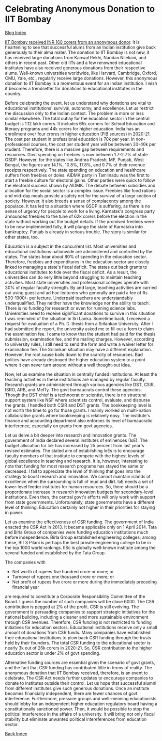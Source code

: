 # Celebrating Anonymous Donation to IIT Bombay

[Blog Index](../index.md)

[IIT Bombay received INR 160 corers from an anonymous donor](https://timesofindia.indiatimes.com/city/mumbai/iit-bombay-gets-rs-160-crore-from-anonymous-donor/articleshow/103035390.cms?from=mdr).
It is heartening to see that successful alums from an Indian institution give back generously to their alma mater. The
donation to IIT Bombay is not new, it has received large donations from Kanwal Rekhi, Nandan Nilekani, and others in 
recent past. Other old IITs and a few renowned educational institutes have also received generous donations from their 
respective alums. Well-known universities worldwide, like Harvard, Cambridge, Oxford, CMU, Yale,
etc., regularly receive large donations. However, this anonymous donation to IIT Bombay is a momentous event for
an Indian institution. I wish it becomes a trendsetter for donations to educational institutes in the country. 

Before celebrating the event, let us understand why donations are vital to educational institutions' survival, autonomy, and 
excellence. Let us restrict the discussion only to the Indian context. The problem is more or less similar elsewhere.
The total outlay for the education sector in the central budget is 1.12 lakh corers. It includes 65k corners for School Education
and literacy programs and 44k corers for higher education. India has an enrollment over four crores in higher education 
(PIB sources) in 2020-21. The cost per student in professional education is 70k per year. In non-professional courses, 
the cost per student year will be between 30-40k per student. Therefore, there is a massive gap between requirements and 
resources. Govt spending on freebies is now between 1.7-2.7% of state GSDP. However, for the states like Andhra Pradesh, MP, 
Punjab, West Bengal, the figures are 14.1%, 10.8%, 17.8%, and 9.7% of their revenue receipts respectively. The state spending
on education and healthcare suffers from freebies or doles. AIDMK party in Tamilnadu was the first to start a freebie 
culture for electoral gains. Other parties were quick to follow the electoral success shown by AIDMK. The debate between
subsidies and allocation for the social sector is a complex issue. Freebies like food rations and mid-day meals provide a safety
net for the survival of a large section of society. However, it also breeds a sense of complacency among the populace. It has 
led to a situation where GSDP is suffering, as there is no sense of urgency for people to work for a living. Karnatak's 
congress party announced freebies to the tune of 62k corers before the election in the state without working out the budget 
details. If the promised freebies were to be now implemented fully, it will plunge the state of Karnataka into bankruptcy. Punjab 
is already in serious trouble. The story is similar for other states, too. 

Education is a subject in the concurrent list. Most universities and educational institutions nationwide 
are administered and controlled by the states. The states bear about 80% of spending in the education sector. 
Therefore, freebies and expenditures in the education sector are closely linked to managing a state's fiscal deficit. The 
states cut back grants to educational institutes to tide over the fiscal deficit. As a result, the universities can do 
very little beyond struggling to maintain teaching activities. Most state universities and professional colleges operate with
30% of regular faculty strength. By and large, teaching activities are carried out using guest and ad hoc
lecturers who generally are paid a fee of Rs 500-1000/- per lecture. Underpaid teachers are understandably underqualified.
They neither have the knowledge nor the ability to teach. There is no funding for research or even for running science labs.
Universities need to receive significant donations to survive in this situation. I was reminded of the situation
in Sri Lanka. Sometime back, I received a request for evaluation of a Ph. D. thesis from a Srilankan University. After I 
had submitted the report, the university asked me to fill out a form to claim the examination fee.  I came to know that the student
had paid for the thesis submission, examination fee, and the mailing charges. However, according to university rules, I still
need to send the form and write a waiver letter for examination fee. The Srilankan situation may have a different 
explanation. However, the root cause boils down to the scarcity of resources. Bad politics have already destroyed the 
higher education system to a point where it can never turn around without a well thought-out idea. 

Now, let us examine the situation in centrally funded institutions. At least the teaching activities in these institutions 
are managed by regular faculty. Research grants are administered through various agencies like DST, CSIR, ISRO, ARB, and MeITy. The 
govt bureaucrats control these agencies. Though the DST chief is a technocrat or scientist, there is no structural support
system like NSF where scientists control, evaluate, and disburse the grants. I handled both CSIR and DST grants. The bookkeeping 
level is not worth the time to go for those grants. I mainly worked on multi-nation collaborative grants where bookkeeping is 
relatively easy. The institute's finance and accounting department also enforces its level of bureaucratic interference, 
especially on grants from govt agencies. 

Let us delve a bit deeper into research and innovation grants. The government of India declared several institutes of eminences (IoE).
The budget allocation for IoE has increased by 25 percent from last year's revised estimates. The stated aim of
establishing IoEs is to encourage faculty members of that institute to compete with the highest levels of global excellence 
in teaching and research. It is, however, interesting to note that funding for most research programs has stayed the same or 
decreased. I fail to appreciate the level of thinking that goes into the strategy to boost research and innovation.
We cannot maintain islands of excellence when the surrounding is full of mud and dirt. IoE needs a set of lower-level feeder 
institutes for human resources. So, there should be a proportionate increase in research innovation budgets for secondary-level 
institutions. Even then, the central govt's efforts will only work with support from state governments. Unfortunately, state
governments have a different level of thinking. Education certainly not higher in their priorities for staying in power. 

Let us examine the effectiveness of CSR funding. The government of India enacted the CSR Act in 2013.
It became applicable only on 1 April 2014. Tata and Birla Group of companies were funding education institutions much 
before independence. Birla Group established engineering colleges; among these, BITS Pilani is perhaps the best private 
engineering college to be in the top 1000 world rankings. IISc is globally well-known institute among the several 
funded and established by the Tata Group. 

The companies with 

- Net worth of rupees five hundred crore or more; or
- Turnover of rupees one thousand crore or more; or
- Net profit of rupees five crore or more during the immediately preceding financial year
  
are required to constitute a Corporate Responsibility Committee of the Board. I guess the number of such companies will be
close 6000. The CSR contribution is pegged at 2% of the profit. CSR is still evolving. The government is persuading 
companies to support strategic initiatives for the national building, including a cleaner and more sustainable environment through CSR
avenues. Therefore, CSR funding is not restricted to funding initiatives for education sectors. Educational institutions receive
only a small amount of donations from CSR funds. Many companies have established their educational institutions to
plow back CSR funding through the trusts held by their founders. The total CSR funding to the educational sector is nearly 3k out 
of 26k corers in 2020-21. So, CSR contribution to the higher education sector is under 2% of govt spending.  

Alternative funding sources are essential given the scenario of govt grants, and the fact that CSR funding has contributed little
in terms of reality. The anonymous donation that IIT Bombay received, therefore, is an event to celebrate. The CSR Act needs 
further updates to encourage companies to donate to institutes outside their control. 
Let us hope that successful alumni from different institutes give such generous donations. Once
an institute becomes financially independent, there are fewer chances of govt interference. Furthermore, pressure groups and
well-meaning educationists should lobby for an independent higher education regulatory board having a constitutionally
sanctioned power. Then, it would be possible to stop the political interference in the affairs of a university. It will
bring not only fiscal stability but eliminate unwanted political intereferences from education sector.

[Back Index](../index.md)
